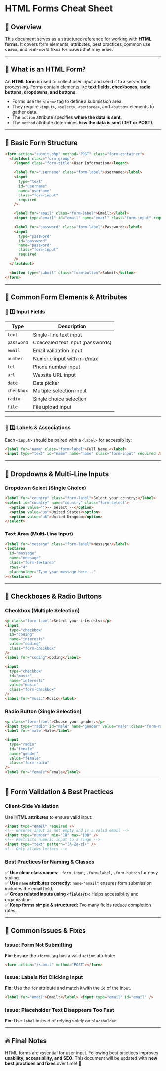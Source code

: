 # HTML Forms Cheat Sheet

## 📌 Overview

This document serves as a structured reference for working with **HTML forms**. It covers form elements, attributes, best practices, common use cases, and real-world fixes for issues that may arise.

---

## 🎯 **What is an HTML Form?**

An **HTML form** is used to collect user input and send it to a server for processing. Forms contain elements like **text fields, checkboxes, radio buttons, dropdowns, and buttons**.

- Forms use the `<form>` tag to define a submission area.
- They require `<input>`, `<select>`, `<textarea>`, and `<button>` elements to gather data.
- The `action` attribute specifies **where the data is sent**.
- The `method` attribute determines **how the data is sent (GET or POST)**.

---

## 📂 **Basic Form Structure**

```html
<form action="submit.php" method="POST" class="form-container">
  <fieldset class="form-group">
    <legend class="form-title">User Information</legend>

    <label for="username" class="form-label">Username:</label>
    <input
      type="text"
      id="username"
      name="username"
      class="form-input"
      required
    />

    <label for="email" class="form-label">Email:</label>
    <input type="email" id="email" name="email" class="form-input" required />

    <label for="password" class="form-label">Password:</label>
    <input
      type="password"
      id="password"
      name="password"
      class="form-input"
      required
    />
  </fieldset>

  <button type="submit" class="form-button">Submit</button>
</form>
```

---

## 📌 **Common Form Elements & Attributes**

### 📌 **1️⃣ Input Fields**

| **Type**   | **Description**                  |
| ---------- | -------------------------------- |
| `text`     | Single-line text input           |
| `password` | Concealed text input (passwords) |
| `email`    | Email validation input           |
| `number`   | Numeric input with min/max       |
| `tel`      | Phone number input               |
| `url`      | Website URL input                |
| `date`     | Date picker                      |
| `checkbox` | Multiple selection input         |
| `radio`    | Single choice selection          |
| `file`     | File upload input                |

---

### 📌 **2️⃣ Labels & Associations**

Each `<input>` should be paired with a `<label>` for accessibility:

```html
<label for="name" class="form-label">Full Name:</label>
<input type="text" id="name" name="name" class="form-input" required />
```

---

## 📌 **Dropdowns & Multi-Line Inputs**

### **Dropdown Select (Single Choice)**

```html
<label for="country" class="form-label">Select your country:</label>
<select id="country" name="country" class="form-select">
  <option value="">-- Select --</option>
  <option value="us">United States</option>
  <option value="uk">United Kingdom</option>
</select>
```

### **Text Area (Multi-Line Input)**

```html
<label for="message" class="form-label">Message:</label>
<textarea
  id="message"
  name="message"
  class="form-textarea"
  rows="4"
  placeholder="Type your message here..."
></textarea>
```

---

## 📌 **Checkboxes & Radio Buttons**

### **Checkbox (Multiple Selection)**

```html
<p class="form-label">Select your interests:</p>
<input
  type="checkbox"
  id="coding"
  name="interests"
  value="coding"
  class="form-checkbox"
/>
<label for="coding">Coding</label>

<input
  type="checkbox"
  id="music"
  name="interests"
  value="music"
  class="form-checkbox"
/>
<label for="music">Music</label>
```

### **Radio Button (Single Selection)**

```html
<p class="form-label">Choose your gender:</p>
<input type="radio" id="male" name="gender" value="male" class="form-radio" />
<label for="male">Male</label>

<input
  type="radio"
  id="female"
  name="gender"
  value="female"
  class="form-radio"
/>
<label for="female">Female</label>
```

---

## 📌 **Form Validation & Best Practices**

### **Client-Side Validation**

Use **HTML attributes** to ensure valid input:

```html
<input type="email" required />
<!-- Ensures input is not empty and is a valid email -->
<input type="number" min="18" max="100" />
<!-- Restricts numeric input to a range -->
<input type="text" pattern="[A-Za-z]+" />
<!-- Only allows letters -->
```

### **Best Practices for Naming & Classes**

✅ **Use clear class names:** `.form-input`, `.form-label`, `.form-button` for easy styling.  
✅ **Use `name` attributes correctly:** `name="email"` ensures form submission includes the email field.  
✅ **Group related inputs using `<fieldset>`:** Helps accessibility and organization.  
✅ **Keep forms simple & structured:** Too many fields reduce completion rates.

---

## 📌 **Common Issues & Fixes**

### **Issue: Form Not Submitting**

**Fix:** Ensure the `<form>` tag has a valid `action` attribute:

```html
<form action="/submit" method="POST"></form>
```

### **Issue: Labels Not Clicking Input**

**Fix:** Use the `for` attribute and match it with the `id` of the input.

```html
<label for="email">Email:</label> <input type="email" id="email" />
```

### **Issue: Placeholder Text Disappears Too Fast**

**Fix:** Use `label` instead of relying solely on `placeholder`.

---

## 🔥 **Final Notes**

HTML forms are essential for user input. Following best practices improves **usability, accessibility, and SEO**. This document will be updated with **new best practices and fixes** over time! 🚀
